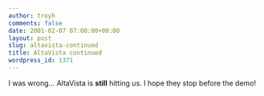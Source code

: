 ```yaml
---
author: troyh
comments: false
date: 2001-02-07 07:00:00+00:00
layout: post
slug: altavista-continued
title: AltaVista continued
wordpress_id: 1371
---
```


I was wrong... AltaVista is **still** hitting us. I hope they stop before the demo!
